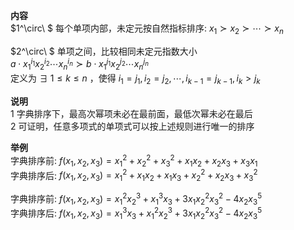 **内容**  
 $1^\circ\ $ 每个单项内部，未定元按自然指标排序: $x_1\succ x_2\succ\cdots  
\succ x_n$   
  
 $2^\circ\ $ 单项之间，比较相同未定元指数大小  
 $a\cdot x_1^{i_1}x_2^{i_2}\cdots x_n^{i_n}  
\succ b\cdot x_1^{j_1}x_2^{j_2}\cdots x_n^{j_n}$   
定义为  $\exists\ 1\leq k\le n$ ，使得  $i_1=j_1,i_2=j_2,  
\cdots,i_{k-1}=j_{k-1},i_k>j_k$   
  
**说明**  
1 字典排序下，最高次幂项未必在最前面，最低次幂未必在最后  
2 可证明，任意多项式的单项式可以按上述规则进行唯一的排序  
  
**举例**  
字典排序前:  $f(x_1,x_2,x_3)=x_1^2+x_2^2+x_3^2+x_1x_2+x_2x_3+x_3x_1$   
字典排序后:  $f(x_1,x_2,x_3)=x_1^2+x_1x_2+x_1x_3+x_2^2+x_2x_3+x_3^2$   
  
字典排序前:  $f(x_1,x_2,x_3)=x_1^2x_2^3+x_1^3x_3+3x_1x_2^2x_3^2-4x_2x_3^5$   
字典排序后:  $f(x_1,x_2,x_3)=x_1^3x_3+x_1^2x_2^3+3x_1x_2^2x_3^2-4x_2x_3^5$   
